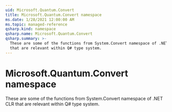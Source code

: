 ```yaml
---
uid: Microsoft.Quantum.Convert
title: Microsoft.Quantum.Convert namespace
ms.date: 1/28/2021 12:00:00 AM
ms.topic: managed-reference
qsharp.kind: namespace
qsharp.name: Microsoft.Quantum.Convert
qsharp.summary: >-
  These are some of the functions from System.Convert namespace of .NET CLR
  that are relevant within Q# type system.
---
```


# Microsoft.Quantum.Convert namespace

These are some of the functions from System.Convert namespace of .NET CLRthat are relevant within Q# type system.

